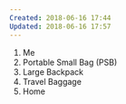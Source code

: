 ```yaml
---
Created: 2018-06-16 17:44
Updated: 2018-06-16 17:57
---
```



1. Me
2. Portable Small Bag (PSB)
3. Large Backpack
4. Travel Baggage
5. Home